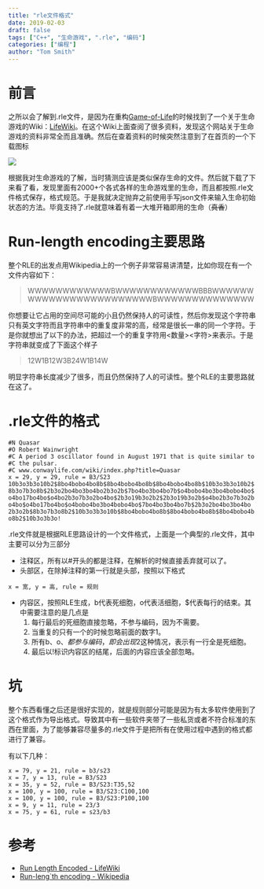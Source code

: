```yaml
---
title: "rle文件格式"
date: 2019-02-03
draft: false
tags: ["C++", "生命游戏", ".rle", "编码"]
categories: ["编程"]
author: "Tom Smith"
---
```


# 前言
之所以会了解到.rle文件，是因为在重构[Game-of-Life](https://github.com/shuaitq/Game-of-Life)的时候找到了一个关于生命游戏的Wiki：[LifeWiki](http://conwaylife.com/wiki/Main_Page)。在这个Wiki上面查阅了很多资料，发现这个网站关于生命游戏的资料非常全而且准确。然后在查着资料的时候突然注意到了在首页的一个下载图标

![](/image/download_pattern.png)

根据我对生命游戏的了解，当时猜测应该是类似保存生命的文件。然后就下载了下来看了看，发现里面有2000+个各式各样的生命游戏里的生命，而且都按照.rle文件格式保存，格式规范。于是我就决定抛弃之前使用手写json文件来输入生命初始状态的方法。毕竟支持了.rle就意味着有着一大堆开箱即用的生命（~~真香~~）

<!--more-->

# Run-length encoding主要思路

整个RLE的出发点用Wikipedia上的一个例子非常容易讲清楚，比如你现在有一个文件内容如下：

> WWWWWWWWWWWWBWWWWWWWWWWWWBBBWWWWWWWWWWWWWWWWWWWWWWWWBWWWWWWWWWWWWWW

你想要让它占用的空间尽可能的小且仍然保持人的可读性，然后你发现这个字符串只有英文字符而且字符串中的重复度非常的高，经常是很长一串的同一个字符。于是你就想出了以下的办法，把超过一个的重复字符用<数量><字符>来表示。于是字符串就变成了下面这个样子

> 12W1B12W3B24W1B14W

明显字符串长度减少了很多，而且仍然保持了人的可读性。整个RLE的主要思路就在这了。

# .rle文件的格式

```rle
#N Quasar
#O Robert Wainwright
#C A period 3 oscillator found in August 1971 that is quite similar to
#C the pulsar.
#C www.conwaylife.com/wiki/index.php?title=Quasar
x = 29, y = 29, rule = B3/S23
10b3o3b3o10b2$8bo4bobo4bo8b$8bo4bobo4bo8b$8bo4bobo4bo8b$10b3o3b3o10b2$
8b3o7b3o8b$2b3o2bo4bo3bo4bo2b3o2b$7bo4bo3bo4bo7b$o4bobo4bo3bo4bobo4bo$
o4bo17bo4bo$o4bo2b3o7b3o2bo4bo$2b3o19b3o2b2$2b3o19b3o2b$o4bo2b3o7b3o2b
o4bo$o4bo17bo4bo$o4bobo4bo3bo4bobo4bo$7bo4bo3bo4bo7b$2b3o2bo4bo3bo4bo
2b3o2b$8b3o7b3o8b2$10b3o3b3o10b$8bo4bobo4bo8b$8bo4bobo4bo8b$8bo4bobo4b
o8b2$10b3o3b3o!
```

.rle文件就是根据RLE思路设计的一个文件格式，上面是一个典型的.rle文件，其中主要可以分为三部分

* 注释区，所有以#开头的都是注释，在解析的时候直接丢弃就可以了。
* 头部区，在除掉注释的第一行就是头部，按照以下格式

```
x = 宽, y = 高, rule = 规则
```

* 内容区，按照RLE生成，b代表死细胞，o代表活细胞，$代表每行的结束。其中需要注意的是几点是
    1. 每行最后的死细胞直接忽略，不参与编码，因为不需要。
    2. 当重复的只有一个的时候忽略前面的数字1。
    3. 所有b、o、$都参与编码，即会出现2$这种情况，表示有一行全是死细胞。
    4. 最后以!标识内容区的结尾，后面的内容应该全部忽略。

# 坑

整个东西看懂之后还是很好实现的，就是规则部分可能是因为有太多软件使用到了这个格式作为导出格式。导致其中有一些软件夹带了一些私货或者不符合标准的东西在里面，为了能够兼容尽量多的.rle文件于是把所有在使用过程中遇到的格式都进行了兼容。

有以下几种：

```
x = 79, y = 21, rule = b3/s23
x = 7, y = 13, rule = B3/S23
x = 35, y = 52, rule = B3/S23:T35,52
x = 100, y = 100, rule = B3/S23:C100,100
x = 100, y = 100, rule = B3/S23:P100,100
x = 9, y = 11, rule = 23/3
x = 75, y = 61, rule = s23/b3
```

# 参考
* [Run Length Encoded - LifeWiki](http://conwaylife.com/wiki/RLE)
* [Run-leng`th encoding - Wikipedia](https://en.wikipedia.org/wiki/Run-length_encoding)
